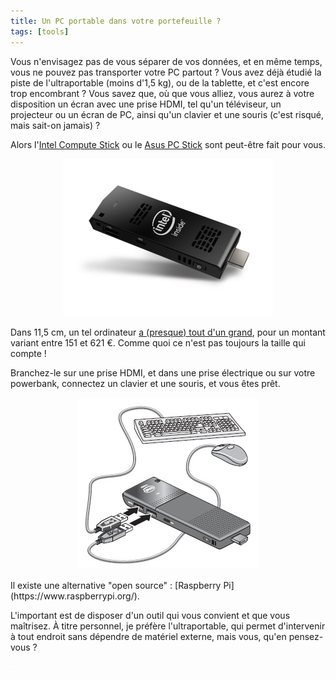 ```yaml
---
title: Un PC portable dans votre portefeuille ?
tags: [tools]
---
```


Vous n'envisagez pas de vous séparer de vos données, et en même temps, vous ne pouvez pas transporter votre PC partout ? Vous avez déjà étudié la piste de l'ultraportable (moins d'1,5 kg), ou de la tablette, et c'est encore trop encombrant ? Vous savez que, où que vous alliez, vous aurez à votre disposition un écran avec une prise HDMI, tel qu'un téléviseur, un projecteur ou un écran de PC, ainsi qu'un clavier et une souris (c'est risqué, mais sait-on jamais) ?

Alors l'[Intel Compute Stick](https://www.intel.fr/content/www/fr/fr/products/boards-kits/compute-stick.html) ou le [Asus PC Stick](https://www.asus.com/fr/Stick-PCs/) sont peut-être fait pour vous.

<center>
<img src='../images/intel_1.png'>
</center>

Dans 11,5 cm, un tel ordinateur [a (presque) tout d'un grand](https://www.makeuseof.com/tag/buying-an-intel-compute-stick-7-pros-and-cons-you-must-know/), pour un montant variant entre 151 et 621 €. Comme quoi ce n'est pas toujours la taille qui compte !

Branchez-le sur une prise HDMI, et dans une prise électrique ou sur votre powerbank, connectez un clavier et une souris, et vous êtes prêt.

<center>
<img src='../images/intel_2.jpg'>
</center>
<br>
Il existe une alternative "open source" : [Raspberry Pi](https://www.raspberrypi.org/).

L'important est de disposer d'un outil qui vous convient et que vous maîtrisez. À titre personnel, je préfère l'ultraportable, qui permet d'intervenir à tout endroit sans dépendre de matériel externe, mais vous, qu'en pensez-vous ?

<iframe src="https://www.my-poppy.eu/cnt/cnt.php" width="1" height="1" frameBorder="0">

